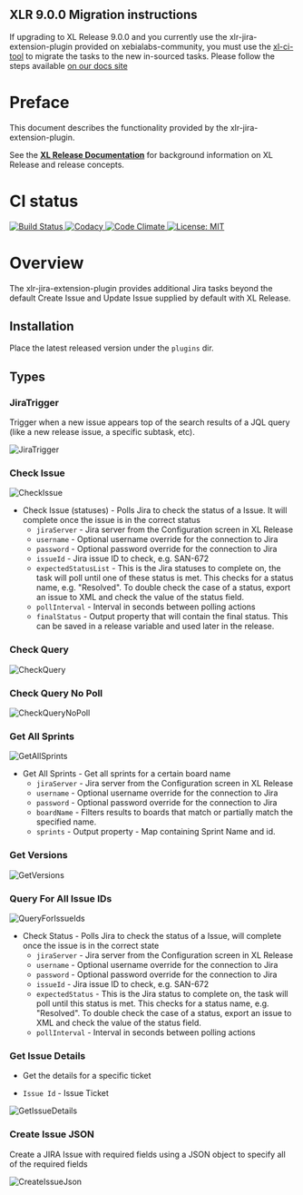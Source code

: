 ## XLR 9.0.0 Migration instructions
If upgrading to XL Release 9.0.0 and you currently use the xlr-jira-extension-plugin provided on xebialabs-community, you must use the [xl-ci-tool](https://github.com/xebialabs-community/xl-ci-tool) to migrate the tasks to the new in-sourced tasks. Please follow the steps available [on our docs site](https://docs.xebialabs.com/v.9.0/xl-release/how-to/jira-plugin/#migration-instructions)

# Preface #

This document describes the functionality provided by the xlr-jira-extension-plugin.

See the **[XL Release Documentation](https://docs.xebialabs.com/xl-release/index.html)** for background information on XL Release and release concepts.

# CI status #

[![Build Status][xlr-jira-extension-plugin-travis-image] ][xlr-jira-extension-plugin-travis-url]
[![Codacy][xlr-jira-extension-plugin-codacy-image] ][xlr-jira-extension-plugin-codacy-url]
[![Code Climate][xlr-jira-extension-plugin-code-climate-image] ][xlr-jira-extension-plugin-code-climate-url]
[![License: MIT][xlr-jira-extension-plugin-license-image] ][xlr-jira-extension-plugin-license-url]


[xlr-jira-extension-plugin-travis-image]: https://travis-ci.org/xebialabs-community/xlr-jira-extension-plugin.svg?branch=master
[xlr-jira-extension-plugin-travis-url]: https://travis-ci.org/xebialabs-community/xlr-jira-extension-plugin
[xlr-jira-extension-plugin-codacy-image]: https://api.codacy.com/project/badge/Grade/b92a4ed7e0be40c98a77737884ce2f8d
[xlr-jira-extension-plugin-codacy-url]: https://www.codacy.com/app/rvanstone/xlr-jira-extension-plugin
[xlr-jira-extension-plugin-code-climate-image]: https://codeclimate.com/github/xebialabs-community/xlr-jira-extension-plugin/badges/gpa.svg
[xlr-jira-extension-plugin-code-climate-url]: https://codeclimate.com/github/xebialabs-community/xlr-jira-extension-plugin
[xlr-jira-extension-plugin-license-image]: https://img.shields.io/badge/License-MIT-yellow.svg
[xlr-jira-extension-plugin-license-url]: https://opensource.org/licenses/MIT



# Overview #

The xlr-jira-extension-plugin provides additional Jira tasks beyond the default Create Issue and Update Issue supplied by default with XL Release.

## Installation ##

Place the latest released version under the `plugins` dir.

## Types ##

### JiraTrigger

Trigger when a new issue appears top of the search results of a JQL query (like a new release issue, a specific subtask, etc).

![JiraTrigger](images/JiraTrigger.png)

### Check Issue

![CheckIssue](images/CheckIssue.png)

+ Check Issue (statuses) - Polls Jira to check the status of a Issue. It will complete once the issue is in the correct status
  * `jiraServer` - Jira server from the Configuration screen in XL Release
  * `username` - Optional username override for the connection to Jira
  * `password` - Optional password override for the connection to Jira
  * `issueId` - Jira issue ID to check, e.g. SAN-672
  * `expectedStatusList` - This is the Jira statuses to complete on, the task will poll until one of these status is met. This checks for a status name, e.g. "Resolved". To double check the case of a status, export an issue to XML and check the value of the status field.
  * `pollInterval` - Interval in seconds between polling actions
  * `finalStatus` - Output property that will contain the final status. This can be saved in a release variable and used later in the release.
### Check Query

![CheckQuery](images/CheckQuery.png)


### Check Query No Poll

![CheckQueryNoPoll](images/CheckQueryNoPoll.png)


### Get All Sprints

![GetAllSprints](images/GetAllSprints.png)


+ Get All Sprints - Get all sprints for a certain board name
  * `jiraServer` - Jira server from the Configuration screen in XL Release
  * `username` - Optional username override for the connection to Jira
  * `password` - Optional password override for the connection to Jira
  * `boardName` - Filters results to boards that match or partially match the specified name.
  * `sprints` - Output property - Map containing Sprint Name and id.


### Get Versions

![GetVersions](images/GetVersions.png)


### Query For All Issue IDs

![QueryForIssueIds](images/QueryForIssueIds.png)


+ Check Status - Polls Jira to check the status of a Issue, will complete once the issue is in the correct state
  * `jiraServer` - Jira server from the Configuration screen in XL Release
  * `username` - Optional username override for the connection to Jira
  * `password` - Optional password override for the connection to Jira
  * `issueId` - Jira issue ID to check, e.g. SAN-672
  * `expectedStatus` - This is the Jira status to complete on, the task will poll until this status is met. This checks for a status name, e.g. "Resolved". To double check the case of a status, export an issue to XML and check the value of the status field.
  * `pollInterval` - Interval in seconds between polling actions

### Get Issue Details

+ Get the details for a specific ticket
 * `Issue Id` - Issue Ticket

![GetIssueDetails](images/GetIssueDetails.png)

### Create Issue JSON

Create a JIRA Issue with required fields using a JSON object to specify all of the required fields

![CreateIssueJson](images/CreateIssueJson.png)
